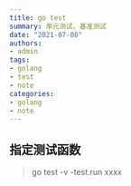 ```yaml
---
title: go test
summary: 单元测试，基准测试
date: "2021-07-08"
authors:
- admin
tags:
- golang
- test
- note
categories:
- golang
- note
---
```


## 指定测试函数

> go test -v -test.run xxxx
